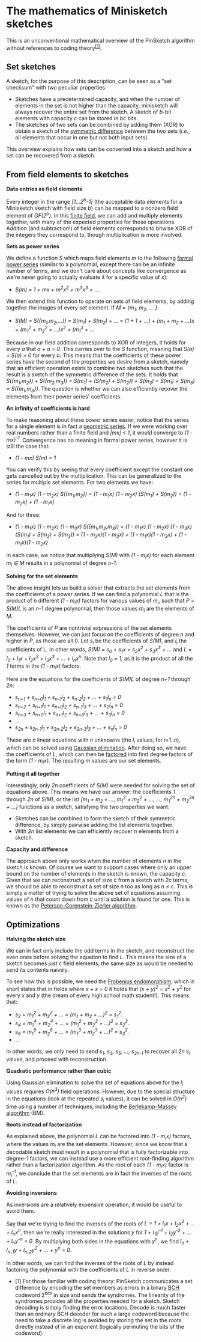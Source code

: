 # The mathematics of Minisketch sketches

This is an unconventional mathematical overview of the PinSketch algorithm without references to coding theory<sup>[[1]](#myfootnote1)</sup>.

## Set sketches

A sketch, for the purpose of this description, can be seen as a "set checksum" with two peculiar properties:

* Sketches have a predetermined capacity, and when the number of elements in the set is not higher than the capacity, minisketch will always recover the entire set from the sketch. A sketch of *b*-bit elements with capacity *c* can be stored in *bc* bits.
* The sketches of two sets can be combined by adding them (XOR) to obtain a sketch of the [symmetric difference](https://en.wikipedia.org/wiki/Symmetric_difference) between the two sets (*i.e.*, all elements that occur in one but not both input sets).

This overview explains how sets can be converted into a sketch and how a set can be recovered from a sketch. 

## From field elements to sketches

**Data entries as field elements**

Every integer in the range *[1...2<sup>b</sup>-1]* (the acceptable data elements for a Minisketch sketch with field size *b*) can be mapped to a nonzero field element of *GF(2<sup>b</sup>)*. In this [finite field](https://en.wikipedia.org/wiki/Finite_field), we can add and multiply elements together, with many of the expected properties for those operations. Addition (and subtraction!) of field elements corresponds to bitwise XOR of the integers they correspond to, though multiplication is more involved.

**Sets as power series**

We define a function *S* which maps field elements *m* to the following [formal power series](https://en.wikipedia.org/wiki/Formal_power_series) (similar to a polynomial, except there can be an infinite number of terms, and we don't care about concepts like convergence as we're never going to actually evaluate it for a specific value of *x*):

* *S(m) = 1 + mx + m<sup>2</sup>x<sup>2</sup> + m<sup>3</sup>x<sup>3</sup> + ...*.

We then extend this function to operate on sets of field elements, by adding together the images of every set element. If *M = {m<sub>1</sub>, m<sub>2</sub>, ... }*:

* *S(M) = S({m<sub>1</sub>,m<sub>2</sub>,...}) = S(m<sub>1</sub>) + S(m<sub>2</sub>) + ... = (1 + 1 + ...) + (m<sub>1</sub> + m<sub>2</sub> + ...)x + (m<sub>1</sub><sup>2</sup> + m<sub>2</sub><sup>2</sup> + ...)x<sup>2</sup> + (m<sub>1</sub><sup>3</sup> + ...*

Because in our field addition corresponds to XOR of integers, it holds for every *a* that *a + a = 0*. This carries over to the *S* function, meaning that *S(a) + S(a) = 0* for every *a*. This means that the coefficients of these power series have the second of the properties we
desire from a sketch, namely that an efficient operation exists to
combine two sketches such that the result is a sketch of the symmetric
difference of the sets. It holds that
*S({m<sub>1</sub>,m<sub>2</sub>}) + S({m<sub>2</sub>,m<sub>3</sub>}) = S(m<sub>1</sub>) + (S(m<sub>2</sub>) + S(m<sub>2</sub>)) + S(m<sub>3</sub>) = S(m<sub>1</sub>) + S(m<sub>3</sub>) = S({m<sub>1</sub>,m<sub>3</sub>})*. The question is whether we can also efficiently recover the elements from their power series' coefficients.

**An infinity of coefficients is hard**

To make reasoning about these power series easier, notice that the series for a single element is in fact a [geometric series](https://en.wikipedia.org/wiki/Geometric_series). If we were working over real numbers rather than a finite field and *|mx| < 1*, it would converge to *(1 - mx)<sup>-1</sup>*. Convergence has no meaning in formal power series, however it is still the case that:

* *(1 - mx) S(m) = 1*

You can verify this by seeing that every coefficient except the constant one gets cancelled out by the multiplication. This can be generalized to the series for multiple set elements. For two elements we have:

* *(1 - m<sub>1</sub>x) (1 - m<sub>2</sub>x) S({m<sub>1</sub>,m<sub>2</sub>}) = (1 - m<sub>1</sub>x) (1 - m<sub>2</sub>x) (S(m<sub>1</sub>) + S(m<sub>2</sub>)) = (1 - m<sub>2</sub>x) + (1 - m<sub>1</sub>x)*

And for three:

* *(1 - m<sub>1</sub>x) (1 - m<sub>2</sub>x) (1 - m<sub>3</sub>x) S({m<sub>1</sub>,m<sub>2</sub>,m<sub>3</sub>}) = (1 - m<sub>1</sub>x) (1 - m<sub>2</sub>x) (1 - m<sub>3</sub>x) (S(m<sub>1</sub>) + S(m<sub>2</sub>) + S(m<sub>3</sub>)) = (1 - m<sub>2</sub>x)(1 - m<sub>3</sub>x) + (1 - m<sub>1</sub>x)(1 - m<sub>3</sub>x) + (1 - m<sub>1</sub>x)(1 - m<sub>2</sub>x)*

In each case, we notice that multiplying *S(M)* with *(1 - m<sub>i</sub>x)* for each element *m<sub>i</sub> &isin; M* results in a polynomial of degree *n-1*.

**Solving for the set elements**

The above insight lets us build a solver that extracts the set elements from the coefficients of a power series. If we can find a polynomial *L* that is the product of *n* different *(1 - m<sub>i</sub>x)* factors for various values of *m<sub>i</sub>*, such that *P = S(M)L* is an *n-1* degree polynomial, then those values *m<sub>i</sub>* are the elements of *M*.

The coefficients of *P* are nontrivial expressions of the set elements themselves. However, we can just focus on the coefficients of degree *n* and higher in *P*, as those are all 0. Let *s<sub>i</sub>* be the coefficients of *S(M)*, and *l<sub>i</sub>* the coefficients of L. In other words, *S(M) = s<sub>0</sub> + s<sub>1</sub>x + s<sub>2</sub>x<sup>2</sup> + s<sub>3</sub>x<sup>3</sup> + ...* and *L = l<sub>0</sub> + l<sub>1</sub>x + l<sub>2</sub>x<sup>2</sup> + l<sub>3</sub>x<sup>3</sup> + ... + l<sub>n</sub>x<sup>n</sup>*. Note that *l<sub>0</sub> = 1*, as it is the product of all the *1* terms in the *(1 - m<sub>i</sub>x)* factors.

Here are the equations for the coefficients of *S(M)L* of degree *n+1* through *2n*:
* *s<sub>n+1</sub> + s<sub>n+0</sub>l<sub>1</sub> + s<sub>n-1</sub>l<sub>2</sub> + s<sub>n-2</sub>l<sub>3</sub> + ... + s<sub>1</sub>l<sub>n</sub> = 0*
* *s<sub>n+2</sub> + s<sub>n+1</sub>l<sub>1</sub> + s<sub>n+0</sub>l<sub>2</sub> + s<sub>n-1</sub>l<sub>3</sub> + ... + s<sub>2</sub>l<sub>n</sub> = 0*
* *s<sub>n+3</sub> + s<sub>n+2</sub>l<sub>1</sub> + s<sub>n+1</sub>l<sub>2</sub> + s<sub>n+0</sub>l<sub>3</sub> + ... + s<sub>3</sub>l<sub>n</sub> = 0*
* ...
* *s<sub>2n</sub> + s<sub>2n-1</sub>l<sub>1</sub> + s<sub>2n-2</sub>l<sub>2</sub> + s<sub>2n-3</sub>l<sub>3</sub> + ... + s<sub>n</sub>l<sub>n</sub> = 0*

These are *n* linear equations with *n* unknowns (the *l<sub>i<sub>*
values, for *i=1..n*), which can be solved using [Gaussian elimination](https://en.wikipedia.org/wiki/Gaussian_elimination). After doing so,
we have the coefficients of *L*, which can then be [factored](https://en.wikipedia.org/wiki/Factorization_of_polynomials_over_finite_fields)
into first degree factors of the form *(1 - m<sub>i</sub>x)*. The resulting *m* values are our set elements.

**Putting it all together**

Interestingly, only *2n* coefficients of *S(M)* were needed for solving
the set of equations above. This means we have our answer: the
coefficients *1* through *2n* of *S(M)*, or the list
*[m<sub>1</sub> + m<sub>2</sub> + ..., m<sub>1</sub><sup>2</sup> + m<sub>2</sub><sup>2</sup> + ..., ..., m<sub>1</sub><sup>2n</sup> + m<sub>2</sub><sup>2n</sup> + ...]*
functions as a sketch, satisfying the two properties we want:

* Sketches can be combined to form the sketch of their symmetric difference, by simply pairwise adding the list elements together.
* With *2n* list elements we can efficiently recover *n* elements from a sketch.

**Capacity and difference**

The approach above only works when the number of elements *n* in the sketch is known. Of course we want to support cases where only an upper bound on the number of elements in the sketch is known, the capacity *c*. Given that we can reconstruct a set of size *c* from a sketch with *2c* terms, we should be able to reconstruct a set of size *n* too as long as *n &le; c*. This is simply a matter of trying to solve the above set of equations assuming values of *n* that count down from *c* until a solution is found for one. This is known as the [Peterson-Gorenstein-Zierler algorithm](https://en.wikipedia.org/wiki/BCH_code#Peterson%E2%80%93Gorenstein%E2%80%93Zierler_algorithm).

## Optimizations

**Halving the sketch size**

We can in fact only include the odd terms in the sketch, and reconstruct the even ones before solving the equation to find *L*. This means the size of a sketch becomes just *c* field elements, the same size as would be needed to send its contents naively.

To see how this is possible, we need the [Frobenius endomorphism](https://en.wikipedia.org/wiki/Frobenius_endomorphism), which in short states that in fields where *x + x = 0* it holds that *(x + y)<sup>2</sup> = x<sup>2</sup> + y<sup>2</sup>* for every *x* and *y* (the dream of every high school math student!). This means that:

* *s<sub>2</sub> = m<sub>1</sub><sup>2</sup> + m<sub>2</sub><sup>2</sup> + ... = (m<sub>1</sub> + m<sub>2</sub> + ...)<sup>2</sup> = s<sub>1</sub><sup>2</sup>*.
* *s<sub>4</sub> = m<sub>1</sub><sup>4</sup> + m<sub>2</sub><sup>4</sup> + ... = (m<sub>1</sub><sup>2</sup> + m<sub>2</sub><sup>2</sup> + ...)<sup>2</sup> = s<sub>2</sub><sup>2</sup>*.
* *s<sub>6</sub> = m<sub>1</sub><sup>6</sup> + m<sub>2</sub><sup>6</sup> + ... = (m<sub>1</sub><sup>3</sup> + m<sub>2</sub><sup>3</sup> + ...)<sup>2</sup> = s<sub>3</sub><sup>2</sup>*.
* ...

In other words, we only need to send *s<sub>1</sub>, s<sub>3</sub>, s<sub>5</sub>, ..., s<sub>2n-1</sub>* to recover all *2n* *s<sub>i</sub>* values, and proceed with reconstruction.

**Quadratic performance rather than cubic**

Using Gaussian elimination to solve the set of equations above for the *l<sub>i</sub>* values requires *O(n<sup>3</sup>)* field operations. However, due to the special structure in the equations (look at the repeated *s<sub>i</sub>* values), it can be solved in *O(n<sup>2</sup>)* time using a number of techniques, including the [Berlekamp-Massey algorithm](https://en.wikipedia.org/wiki/Berlekamp%E2%80%93Massey_algorithm) (BM).

**Roots instead of factorization**

As explained above, the polynomial *L* can be factored into *(1 - m<sub>i</sub>x)* factors, where the values *m<sub>i</sub>* are the set elements. However, since we know that a decodable sketch must result in a polynomial that is fully factorizable into degree-*1* factors, we can instead use a more efficient root-finding algorithm rather than a factorization algorithm. As the root of each *(1 - m<sub>i</sub>x)* factor is *m<sub>i</sub><sup>-1</sup>*, we conclude that the set elements are in fact the inverses of the roots of *L*.

**Avoiding inversions**

As inversions are a relatively expensive operation, it would be useful to avoid them.

Say that we're trying to find the inverses of the roots of *L = 1 + l<sub>1</sub>x + l<sub>2</sub>x<sup>2</sup> + ... + l<sub>n</sub>x<sup>n</sup>*, then we're really interested in the solutions *y* for *1 + l<sub>1</sub>y<sup>-1</sup> + l<sub>2</sub>y<sup>-2</sup> + ... + l<sub>n</sub>y<sup>-n</sup> = 0*. By multiplying both sides in the equations with *y<sup>n</sup>*, we find *l<sub>n</sub> + l<sub>n-1</sub>y + l<sub>n-2</sub>y<sup>2</sup> + ... + y<sup>n</sup> = 0*.

In other words, we can find the inverses of the roots of *L* by instead factoring the polynomial with the coefficients of *L* in reverse order.

* <a name="myfootnote1">[1]</a> For those familiar with coding theory: PinSketch communicates a set difference by encoding the set members as errors in a binary [BCH](https://en.wikipedia.org/wiki/BCH_code) codeword 2<sup>bits</sup> in size and sends the syndromes.
  The linearity of the syndromes provides all the properties needed for a sketch. Sketch decoding is simply finding the error locations. Decode is much faster than an ordinary BCH decoder for such a large codeword because the need to take a discrete log is avoided by storing the set in the roots directly instead of in an exponent (logically permuting the bits of the codeword).
